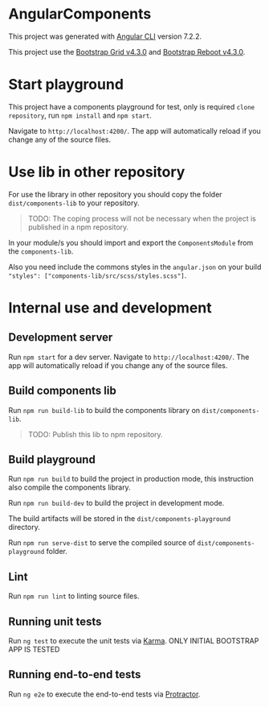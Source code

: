 # AngularComponents

This project was generated with [Angular CLI](https://github.com/angular/angular-cli) version 7.2.2.

This project use the [Bootstrap Grid v4.3.0](https://getbootstrap.com/docs/4.3/layout/grid/) and [Bootstrap Reboot v4.3.0](https://getbootstrap.com/docs/4.3/content/reboot/).

# Start playground

This project have a components playground for test, only is required `clone repository`, run `npm install` and `npm start`.

Navigate to `http://localhost:4200/`. The app will automatically reload if you change any of the source files.

# Use lib in other repository

For use the library in other repository you should copy the folder `dist/components-lib` to your repository. 

> TODO: The coping process will not be necessary when the project is published in a npm repository.

In your module/s you should import and export the `ComponentsModule` from the `components-lib`.

Also you need include the commons styles in the `angular.json` on your build `"styles": ["components-lib/src/scss/styles.scss"]`.

# Internal use and development

## Development server 

Run `npm start` for a dev server. Navigate to `http://localhost:4200/`. The app will automatically reload if you change any of the source files.

## Build components lib

Run `npm run build-lib` to build the components library on `dist/components-lib`.

> TODO: Publish this lib to npm repository.

## Build playground

Run `npm run build` to build the project in production mode, this instruction also compile the components library.

Run `npm run build-dev` to build the project in development mode.

The build artifacts will be stored in the `dist/components-playground` directory.

Run `npm run serve-dist` to serve the compiled source of `dist/components-playground` folder.

## Lint

Run `npm run lint` to linting source files.

## Running unit tests

Run `ng test` to execute the unit tests via [Karma](https://karma-runner.github.io). ONLY INITIAL BOOTSTRAP APP IS TESTED

## Running end-to-end tests

Run `ng e2e` to execute the end-to-end tests via [Protractor](http://www.protractortest.org/).
